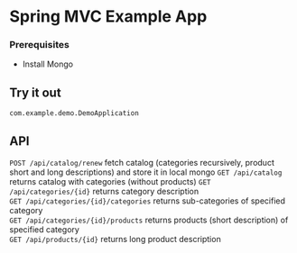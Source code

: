 Spring MVC Example App
======================

### Prerequisites
- Install Mongo

Try it out
----------

`com.example.demo.DemoApplication`

API
---

`POST /api/catalog/renew` fetch catalog (categories recursively, product short and long descriptions) and store it in local mongo
`GET /api/catalog` returns catalog with categories (without products)
`GET /api/categories/{id}` returns category description  
`GET /api/categories/{id}/categories` returns sub-categories of specified category  
`GET /api/categories/{id}/products` returns products (short description) of specified category  
`GET /api/products/{id}` returns long product description 